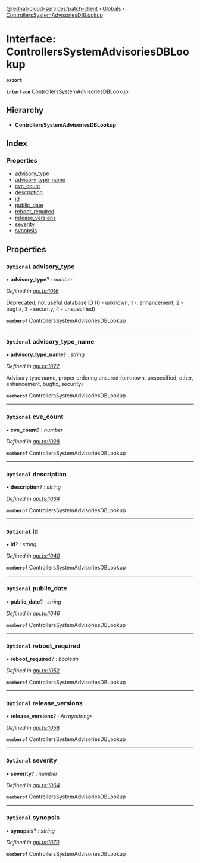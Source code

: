[@redhat-cloud-services/patch-client](../README.md) › [Globals](../globals.md) › [ControllersSystemAdvisoriesDBLookup](controllerssystemadvisoriesdblookup.md)

# Interface: ControllersSystemAdvisoriesDBLookup

**`export`** 

**`interface`** ControllersSystemAdvisoriesDBLookup

## Hierarchy

* **ControllersSystemAdvisoriesDBLookup**

## Index

### Properties

* [advisory_type](controllerssystemadvisoriesdblookup.md#optional-advisory_type)
* [advisory_type_name](controllerssystemadvisoriesdblookup.md#optional-advisory_type_name)
* [cve_count](controllerssystemadvisoriesdblookup.md#optional-cve_count)
* [description](controllerssystemadvisoriesdblookup.md#optional-description)
* [id](controllerssystemadvisoriesdblookup.md#optional-id)
* [public_date](controllerssystemadvisoriesdblookup.md#optional-public_date)
* [reboot_required](controllerssystemadvisoriesdblookup.md#optional-reboot_required)
* [release_versions](controllerssystemadvisoriesdblookup.md#optional-release_versions)
* [severity](controllerssystemadvisoriesdblookup.md#optional-severity)
* [synopsis](controllerssystemadvisoriesdblookup.md#optional-synopsis)

## Properties

### `Optional` advisory_type

• **advisory_type**? : *number*

*Defined in [api.ts:1016](https://github.com/RedHatInsights/javascript-clients.gi/blob/2c41ef32/packages/patch/api.ts#L1016)*

Deprecated, not useful database ID (0 - unknown, 1 -, enhancement, 2 - bugfix, 3 - security, 4 - unspecified)

**`memberof`** ControllersSystemAdvisoriesDBLookup

___

### `Optional` advisory_type_name

• **advisory_type_name**? : *string*

*Defined in [api.ts:1022](https://github.com/RedHatInsights/javascript-clients.gi/blob/2c41ef32/packages/patch/api.ts#L1022)*

Advisory type name, proper ordering ensured (unknown, unspecified, other, enhancement, bugfix, security)

**`memberof`** ControllersSystemAdvisoriesDBLookup

___

### `Optional` cve_count

• **cve_count**? : *number*

*Defined in [api.ts:1028](https://github.com/RedHatInsights/javascript-clients.gi/blob/2c41ef32/packages/patch/api.ts#L1028)*

**`memberof`** ControllersSystemAdvisoriesDBLookup

___

### `Optional` description

• **description**? : *string*

*Defined in [api.ts:1034](https://github.com/RedHatInsights/javascript-clients.gi/blob/2c41ef32/packages/patch/api.ts#L1034)*

**`memberof`** ControllersSystemAdvisoriesDBLookup

___

### `Optional` id

• **id**? : *string*

*Defined in [api.ts:1040](https://github.com/RedHatInsights/javascript-clients.gi/blob/2c41ef32/packages/patch/api.ts#L1040)*

**`memberof`** ControllersSystemAdvisoriesDBLookup

___

### `Optional` public_date

• **public_date**? : *string*

*Defined in [api.ts:1046](https://github.com/RedHatInsights/javascript-clients.gi/blob/2c41ef32/packages/patch/api.ts#L1046)*

**`memberof`** ControllersSystemAdvisoriesDBLookup

___

### `Optional` reboot_required

• **reboot_required**? : *boolean*

*Defined in [api.ts:1052](https://github.com/RedHatInsights/javascript-clients.gi/blob/2c41ef32/packages/patch/api.ts#L1052)*

**`memberof`** ControllersSystemAdvisoriesDBLookup

___

### `Optional` release_versions

• **release_versions**? : *Array‹string›*

*Defined in [api.ts:1058](https://github.com/RedHatInsights/javascript-clients.gi/blob/2c41ef32/packages/patch/api.ts#L1058)*

**`memberof`** ControllersSystemAdvisoriesDBLookup

___

### `Optional` severity

• **severity**? : *number*

*Defined in [api.ts:1064](https://github.com/RedHatInsights/javascript-clients.gi/blob/2c41ef32/packages/patch/api.ts#L1064)*

**`memberof`** ControllersSystemAdvisoriesDBLookup

___

### `Optional` synopsis

• **synopsis**? : *string*

*Defined in [api.ts:1070](https://github.com/RedHatInsights/javascript-clients.gi/blob/2c41ef32/packages/patch/api.ts#L1070)*

**`memberof`** ControllersSystemAdvisoriesDBLookup
